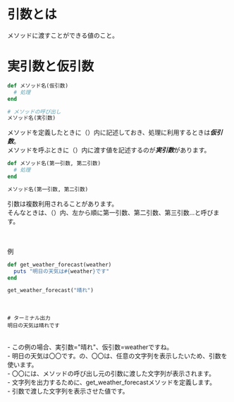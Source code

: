 # 引数とは
メソッドに渡すことができる値のこと。<br>

# 実引数と仮引数
```ruby
def メソッド名(仮引数)
  # 処理
end

# メソッドの呼び出し
メソッド名(実引数)
```
メソッドを定義したときに（）内に記述しておき、処理に利用するときは***仮引数***。<br>
メソッドを呼ぶときに（）内に渡す値を記述するのが***実引数***があります。<br>

```ruby
def メソッド名(第一引数, 第二引数)
  # 処理
end

メソッド名(第一引数, 第二引数)
```
引数は複数利用されることがあります。<br>
そんなときは、（）内、左から順に第一引数、第二引数、第三引数...と呼びます。

<br>
<br>
例<br>

```ruby
def get_weather_forecast(weather)
  puts "明日の天気は#{weather}です"
end

get_weather_forecast("晴れ")
```
<br>

```
# ターミナル出力
明日の天気は晴れです
```

<br>
- この例の場合、実引数="晴れ"、仮引数=weatherですね。<br>
- 明日の天気は〇〇です。の、〇〇は、任意の文字列を表示したいため、引数を使います。<br>
- 〇〇には、メソッドの呼び出し元の引数に渡した文字列が表示されます。<br>
- 文字列を出力するために、get_weather_forecastメソッドを定義します。<br>
- 引数で渡した文字列を表示させた値です。<br>


